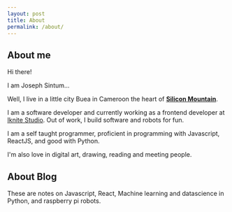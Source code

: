 ```yaml
---
layout: post
title: About
permalink: /about/
---
```


## About me

Hi there!

I am Joseph Sintum...

Well, I live in a little city Buea in Cameroon the heart of <a href="http://smconf.org/" target="_blank">**Silicon Mountain**</a>.

I am a software developer and currently working as a frontend developer at <a href="https://iknite.studio">Iknite Studio</a>. Out of work, I build software and robots for fun.

I am a self taught programmer, proficient in programming with Javascript, ReactJS, and good with Python.

I'm also love in digital art, drawing, reading and meeting people.

## About Blog

These are notes on Javascript, React, Machine learning and datascience in Python, and raspberry pi robots.